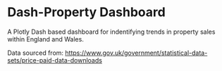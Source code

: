 # Dash-Property Dashboard
A Plotly Dash based dashboard for indentifying trends in property sales within England and Wales.

Data sourced from: https://www.gov.uk/government/statistical-data-sets/price-paid-data-downloads

